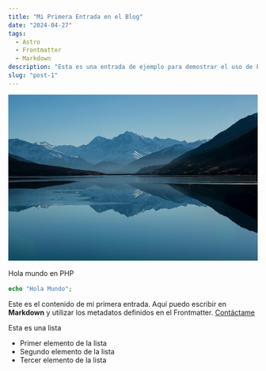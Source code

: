 ```yaml
---
title: "Mi Primera Entrada en el Blog"
date: "2024-04-27"
tags:
  - Astro
  - Frontmatter
  - Markdown
description: "Esta es una entrada de ejemplo para demostrar el uso de Frontmatter en Markdown."
slug: "post-1"
---
```


![Imagen de mi primera entrada](../../assets/images/landscape.jpg)

Hola mundo en PHP
```php
echo "Hola Mundo";
```

Este es el contenido de mi primera entrada. Aquí puedo escribir en **Markdown** y utilizar los metadatos definidos en el Frontmatter. [Contáctame](#contacto)

Esta es una lista

- Primer elemento de la lista
- Segundo elemento de la lista
- Tercer elemento de la lista
